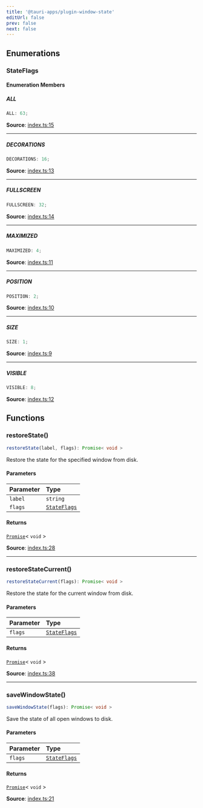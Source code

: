 ```yaml
---
title: '@tauri-apps/plugin-window-state'
editUrl: false
prev: false
next: false
---
```


## Enumerations

### StateFlags

#### Enumeration Members

##### ALL

```ts
ALL: 63;
```

**Source**: [index.ts:15](https://github.com/tauri-apps/plugins-workspace/blob/v2/plugins/window-state/guest-js/index.ts#L15)

---

##### DECORATIONS

```ts
DECORATIONS: 16;
```

**Source**: [index.ts:13](https://github.com/tauri-apps/plugins-workspace/blob/v2/plugins/window-state/guest-js/index.ts#L13)

---

##### FULLSCREEN

```ts
FULLSCREEN: 32;
```

**Source**: [index.ts:14](https://github.com/tauri-apps/plugins-workspace/blob/v2/plugins/window-state/guest-js/index.ts#L14)

---

##### MAXIMIZED

```ts
MAXIMIZED: 4;
```

**Source**: [index.ts:11](https://github.com/tauri-apps/plugins-workspace/blob/v2/plugins/window-state/guest-js/index.ts#L11)

---

##### POSITION

```ts
POSITION: 2;
```

**Source**: [index.ts:10](https://github.com/tauri-apps/plugins-workspace/blob/v2/plugins/window-state/guest-js/index.ts#L10)

---

##### SIZE

```ts
SIZE: 1;
```

**Source**: [index.ts:9](https://github.com/tauri-apps/plugins-workspace/blob/v2/plugins/window-state/guest-js/index.ts#L9)

---

##### VISIBLE

```ts
VISIBLE: 8;
```

**Source**: [index.ts:12](https://github.com/tauri-apps/plugins-workspace/blob/v2/plugins/window-state/guest-js/index.ts#L12)

## Functions

### restoreState()

```ts
restoreState(label, flags): Promise< void >
```

Restore the state for the specified window from disk.

#### Parameters

| Parameter | Type                                                    |
| :-------- | :------------------------------------------------------ |
| `label`   | `string`                                                |
| `flags`   | [`StateFlags`](/references/js/window-state/#stateflags) |

#### Returns

[`Promise`](https://developer.mozilla.org/docs/Web/JavaScript/Reference/Global_Objects/Promise)\< `void` \>

**Source**: [index.ts:28](https://github.com/tauri-apps/plugins-workspace/blob/v2/plugins/window-state/guest-js/index.ts#L28)

---

### restoreStateCurrent()

```ts
restoreStateCurrent(flags): Promise< void >
```

Restore the state for the current window from disk.

#### Parameters

| Parameter | Type                                                    |
| :-------- | :------------------------------------------------------ |
| `flags`   | [`StateFlags`](/references/js/window-state/#stateflags) |

#### Returns

[`Promise`](https://developer.mozilla.org/docs/Web/JavaScript/Reference/Global_Objects/Promise)\< `void` \>

**Source**: [index.ts:38](https://github.com/tauri-apps/plugins-workspace/blob/v2/plugins/window-state/guest-js/index.ts#L38)

---

### saveWindowState()

```ts
saveWindowState(flags): Promise< void >
```

Save the state of all open windows to disk.

#### Parameters

| Parameter | Type                                                    |
| :-------- | :------------------------------------------------------ |
| `flags`   | [`StateFlags`](/references/js/window-state/#stateflags) |

#### Returns

[`Promise`](https://developer.mozilla.org/docs/Web/JavaScript/Reference/Global_Objects/Promise)\< `void` \>

**Source**: [index.ts:21](https://github.com/tauri-apps/plugins-workspace/blob/v2/plugins/window-state/guest-js/index.ts#L21)
